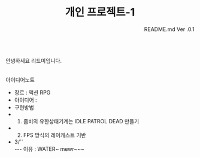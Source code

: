 <h1 div align="center">개인 프로젝트-1</div></h1>
<div align="right"> README.md Ver .0.1</div>
<br><br><br>

안녕하세요 리드미입니다.
<br><br>

아이디어노트<br>
- 장르  :  액션 RPG<br>
- 아이디어  :  <br>
- 구현방법<br>
- 1. 좀비의 유한상태기계는 IDLE PATROL DEAD 만들기<br>
- 2. FPS 방식의 레이캐스트 기반<br>
- 3/``<br>
   --- 이유 : WATER~ mewr~~~<br>
